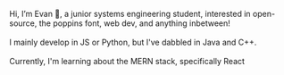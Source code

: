 Hi, I’m Evan 🙌, a junior systems engineering student, interested in open-source, the poppins font, web dev, and anything inbetween!
<br>
<br>
I mainly develop in JS or Python, but I've dabbled in Java and C++.
<br>
<br>
Currently, I'm learning about the MERN stack, specifically React

<!--
- 💞️ I’m looking to collaborate on ...
- 📫 How to reach me ...
-->
<!---
eevanwong/eevanwong is a ✨ special ✨ repository because its `README.md` (this file) appears on your GitHub profile.
You can click the Preview link to take a look at your changes.
--->
